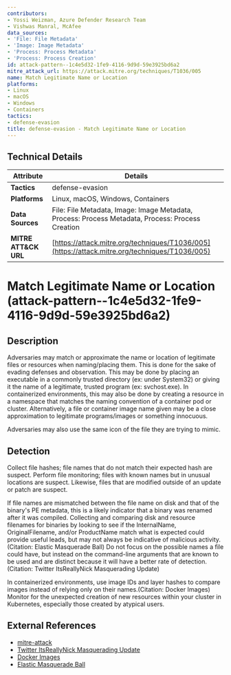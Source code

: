 ```yaml
---
contributors:
- Yossi Weizman, Azure Defender Research Team
- Vishwas Manral, McAfee
data_sources:
- 'File: File Metadata'
- 'Image: Image Metadata'
- 'Process: Process Metadata'
- 'Process: Process Creation'
id: attack-pattern--1c4e5d32-1fe9-4116-9d9d-59e3925bd6a2
mitre_attack_url: https://attack.mitre.org/techniques/T1036/005
name: Match Legitimate Name or Location
platforms:
- Linux
- macOS
- Windows
- Containers
tactics:
- defense-evasion
title: defense-evasion - Match Legitimate Name or Location
---
```


## Technical Details

| Attribute | Details |
|-----------|----------|
| **Tactics** | defense-evasion |
| **Platforms** | Linux, macOS, Windows, Containers |
| **Data Sources** | File: File Metadata, Image: Image Metadata, Process: Process Metadata, Process: Process Creation |
| **MITRE ATT&CK URL** | [https://attack.mitre.org/techniques/T1036/005](https://attack.mitre.org/techniques/T1036/005) |

# Match Legitimate Name or Location (attack-pattern--1c4e5d32-1fe9-4116-9d9d-59e3925bd6a2)

## Description
Adversaries may match or approximate the name or location of legitimate files or resources when naming/placing them. This is done for the sake of evading defenses and observation. This may be done by placing an executable in a commonly trusted directory (ex: under System32) or giving it the name of a legitimate, trusted program (ex: svchost.exe). In containerized environments, this may also be done by creating a resource in a namespace that matches the naming convention of a container pod or cluster. Alternatively, a file or container image name given may be a close approximation to legitimate programs/images or something innocuous.

Adversaries may also use the same icon of the file they are trying to mimic.

## Detection
Collect file hashes; file names that do not match their expected hash are suspect. Perform file monitoring; files with known names but in unusual locations are suspect. Likewise, files that are modified outside of an update or patch are suspect.

If file names are mismatched between the file name on disk and that of the binary's PE metadata, this is a likely indicator that a binary was renamed after it was compiled. Collecting and comparing disk and resource filenames for binaries by looking to see if the InternalName, OriginalFilename, and/or ProductName match what is expected could provide useful leads, but may not always be indicative of malicious activity. (Citation: Elastic Masquerade Ball) Do not focus on the possible names a file could have, but instead on the command-line arguments that are known to be used and are distinct because it will have a better rate of detection.(Citation: Twitter ItsReallyNick Masquerading Update)

In containerized environments, use image IDs and layer hashes to compare images instead of relying only on their names.(Citation: Docker Images) Monitor for the unexpected creation of new resources within your cluster in Kubernetes, especially those created by atypical users.

## External References
- [mitre-attack](https://attack.mitre.org/techniques/T1036/005)
- [Twitter ItsReallyNick Masquerading Update](https://x.com/ItsReallyNick/status/1055321652777619457)
- [Docker Images](https://docs.docker.com/engine/reference/commandline/images/)
- [Elastic Masquerade Ball](https://www.elastic.co/blog/how-hunt-masquerade-ball)
